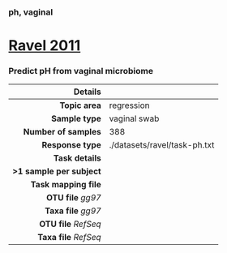 ### ph, vaginal
# [Ravel 2011]( ../docs/ravel.html )
### Predict pH from vaginal microbiome

| Details                   |                                                           |
| ------------------------: |-----------------------------------------------------------|
| **Topic area**                | regression                                                |
| **Sample type**               | vaginal swab                                         |
| **Number of samples**         | 388                                         |
| **Response type**             | ./datasets/ravel/task-ph.txt                                           |
| **Task details**              |                                   |
| **>1 sample per subject**     |                                         |
| **Task mapping file**         | [](.)                                 |
| **OTU file** *gg97*           | [](.)                             |
| **Taxa file** *gg97*          | [](.)                          |
| **OTU file** *RefSeq*         | [](.)                    |
| **Taxa file** *RefSeq*        | [](.)                  |